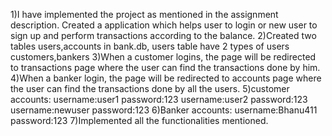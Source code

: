 1)I have implemented the project as mentioned in the assignment description. Created a application which helps user to login or new user to sign up and perform transactions according to the balance.
2)Created two tables users,accounts in bank.db, users table have 2 types of users customers,bankers
3)When a customer logins, the page will be redirected to transactions page where the user can find the transactions done by him.
4)When a banker login, the page will be redirected to accounts page where the user can find the transactions done by all the users.
5)customer accounts:
username:user1 password:123
username:user2 password:123
username:newuser password:123
6)Banker accounts:
username:Bhanu411 password:123
7)Implemented all the functionalities mentioned.
